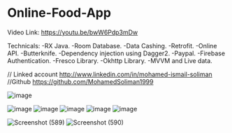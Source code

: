 # Online-Food-App

Video Link: https://youtu.be/bwW6Pdp3mDw

Technicals:
-RX Java.
-Room Database.
-Data Cashing.
-Retrofit.
-Online API.
-Butterknife.
-Dependency injection using Dagger2.
-Paypal.
-Firebase Authentication.
-Fresco Library.
-Okhttp Library.
-MVVM and Live data.

// Linked account
  http://www.linkedin.com/in/mohamed-ismail-soliman 
//Github
https://github.com/MohamedSoliman1999



![image](https://user-images.githubusercontent.com/49350237/107777316-53276e80-6d4b-11eb-81d2-01912fe793c1.png)

![image](https://user-images.githubusercontent.com/49350237/107776900-da281700-6d4a-11eb-8380-ef7b6952c1bc.png)
![image](https://user-images.githubusercontent.com/49350237/107777050-0348a780-6d4b-11eb-88ec-12f58c1f4c21.png)
![image](https://user-images.githubusercontent.com/49350237/107777095-13f91d80-6d4b-11eb-9fc7-e36c411ae937.png)
![image](https://user-images.githubusercontent.com/49350237/107777145-25422a00-6d4b-11eb-9e9c-3a59e61543c2.png)
![image](https://user-images.githubusercontent.com/49350237/107777383-6b978900-6d4b-11eb-9dd5-25d9bdfe0df6.png)

![Screenshot (589)](https://user-images.githubusercontent.com/49350237/107777397-72260080-6d4b-11eb-80b9-895774bbcfca.png)
![Screenshot (590)](https://user-images.githubusercontent.com/49350237/107777417-79e5a500-6d4b-11eb-83b7-f8bebfdbf4cf.png)
